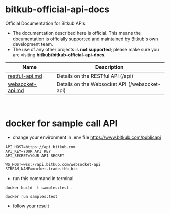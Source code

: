 # bitkub-official-api-docs
Official Documentation for Bitkub APIs

* The documentation described here is official. This means the documentation is officially supported and maintained by Bitkub's own development team.
* The use of any other projects is **not supported**; please make sure you are visiting **bitkub/bitkub-official-api-docs**.


Name | Description
------------ | ------------ 
[restful-api.md](./restful-api.md) | Details on the RESTful API (/api)
[websocket-api.md](./websocket-api.md) | Details on the Websocket API (/websocket-api)

<br />

# docker for sample call API 

* change your environment in .env file https://www.bitkub.com/publicapi
```
API_HOST=https://api.bitkub.com
API_KEY=YOUR API KEY
API_SECRET=YOUR API SECRET

WS_HOST=wss://api.bitkub.com/websocket-api
STREAM_NAME=market.trade.thb_btc
```
* run this command in terminal
```
docker build -t samples:test .
```
```
docker run samples:test
```
* follow your result

